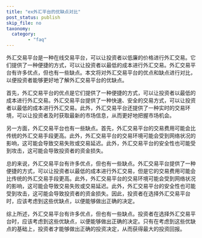 ```yaml
---
title: "ex外汇平台的优缺点对比"
post_status: publish
skip_file: no
taxonomy:
  category:
        - "faq"
---
```


外汇交易平台是一种在线交易平台，可以让投资者以低廉的价格进行外汇交易。它们提供了一种便捷的方式，可以让投资者以最低的成本进行外汇交易。外汇交易平台有许多优点，但也有一些缺点。本文将对外汇交易平台的优点和缺点进行对比，以便投资者能够更好地了解外汇交易平台的优缺点。

首先，外汇交易平台的优点是它们提供了一种便捷的方式，可以让投资者以最低的成本进行外汇交易。外汇交易平台提供了一种快速、安全的交易方式，可以让投资者以最低的成本进行外汇交易。此外，外汇交易平台还提供了一种实时的交易环境，可以让投资者及时获取最新的市场信息，从而更好地把握市场机会。

另一方面，外汇交易平台也有一些缺点。首先，外汇交易平台的交易费用可能会比传统的外汇交易手段更高。此外，外汇交易平台的交易环境可能会受到网络状况的影响，这可能会导致交易失败或交易延迟。此外，外汇交易平台的安全性也可能受到攻击，这可能会导致投资者的资金损失。

总的来说，外汇交易平台有许多优点，但也有一些缺点。外汇交易平台提供了一种便捷的方式，可以让投资者以最低的成本进行外汇交易，但是它的交易费用可能会比传统的外汇交易手段更高。此外，外汇交易平台的交易环境可能会受到网络状况的影响，这可能会导致交易失败或交易延迟。此外，外汇交易平台的安全性也可能受到攻击，这可能会导致投资者的资金损失。因此，投资者在选择外汇交易平台时，应该考虑到这些优缺点，以便能够做出正确的决定。

综上所述，外汇交易平台有许多优点，但也有一些缺点。投资者在选择外汇交易平台时，应该考虑到这些优缺点，以便能够做出正确的决定。只有在考虑到这些优缺点的基础上，投资者才能够做出正确的投资决定，从而获得最大的投资回报。
